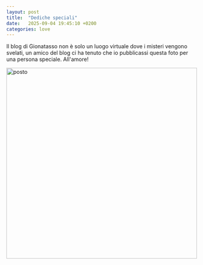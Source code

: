 ```yaml
---
layout: post
title:  "Dediche speciali"
date:   2025-09-04 19:45:10 +0200
categories: love
---
```


Il blog di Gionatasso non è solo un luogo virtuale dove i misteri vengono svelati, un amico del blog ci ha tenuto che io pubblicassi questa foto per una persona speciale. All'amore!

<img src="https://frapiocov.github.io/leggere-morra/assets/images/cuore_segnato.jpg" alt="posto" width="500"/>